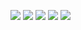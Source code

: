 ![](./MDPics/addnodetoprefab.gif)
![](./MDPics/npcprefablink.gif)
![](./MDPics/prebfabdrag.gif)
![](./MDPics/sttsettingerror.gif)
![](./MDPics/treecreategui.gif)
